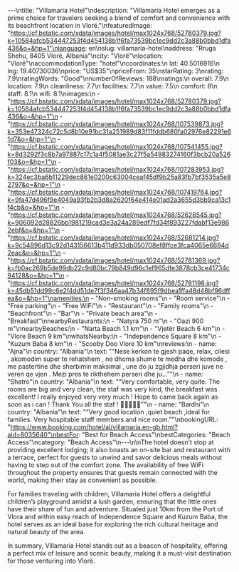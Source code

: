 ---\ntitle: "Villamaria Hotel"\ndescription: "Villamaria Hotel emerges as a prime choice for travelers seeking a blend of comfort and convenience with its beachfront location in Vlorë."\nfeaturedImage: "https://cf.bstatic.com/xdata/images/hotel/max1024x768/52780379.jpg?k=10584afcb534447253f4d454138b1f6fa73539bc1ec9dd2c3a88b0bbd1dfa436&o=&hp=1"\nlanguage: en\nslug: villamaria-hotel\naddress: "Rruga Shehu, 8405 Vlorë, Albania"\ncity: "Vlorë"\nlocation: "Vlorë"\naccommodationType: "hotel"\ncoordinates:\n  lat: 40.5016916\n  lng: 19.40730036\nprice: "US$35"\npriceFrom: 35\nstarRating: 3\nrating: 7.9\nratingWords: "Good"\nnumberOfReviews: 188\nratings:\n  overall: 7.9\n  location: 7.9\n  cleanliness: 7.7\n  facilities: 7.7\n  value: 7.5\n  comfort: 8\n  staff: 8.1\n  wifi: 8.1\nimages:\n  - "https://cf.bstatic.com/xdata/images/hotel/max1024x768/52780379.jpg?k=10584afcb534447253f4d454138b1f6fa73539bc1ec9dd2c3a88b0bbd1dfa436&o=&hp=1"\n  - "https://cf.bstatic.com/xdata/images/hotel/max1024x768/107539873.jpg?k=353e47324c72c5d8b10e91bc31a251989d83f11fddb680fa02976e82291e61d7&o=&hp=1"\n  - "https://cf.bstatic.com/xdata/images/hotel/max1024x768/107541455.jpg?k=8d3292f3c8b7a97887c17c1a4f5081ae3c27f5a54983274160f3bcb20a526f03&o=&hp=1"\n  - "https://cf.bstatic.com/xdata/images/hotel/max1024x768/107283953.jpg?k=324ec3ba6b11229dec861e0200c63004ceaf45df9b25a83fb7bf3535a5e82797&o=&hp=1"\n  - "https://cf.bstatic.com/xdata/images/hotel/max1024x768/107419764.jpg?k=9fa47d496f9e4049a93fb2b3d8a2620f64e414e01ad2a3655d3bb9ca13c1f4cb&o=&hp=1"\n  - "https://cf.bstatic.com/xdata/images/hotel/max1024x768/52628545.jpg?k=906092d28826bb1981219cad3e3a24a289edf7fd34f893227fdabf13e9862ebf&o=&hp=1"\n  - "https://cf.bstatic.com/xdata/images/hotel/max1024x768/52681214.jpg?k=9c54896d13c92d143156613b411d933db050708ef8ffce3fca4065e6694d2eac&o=&hp=1"\n  - "https://cf.bstatic.com/xdata/images/hotel/max1024x768/52781369.jpg?k=fb0ac269b5de99db22c9d80bc79b849d96c1ef965dfe3878cb3ce41734c94128&o=&hp=1"\n  - "https://cf.bstatic.com/xdata/images/hotel/max1024x768/52781198.jpg?k=45db51dd99c6e2f4dd51de7f3f346aa47b34f895f9dbea1ffa48d48bf96dffea&o=&hp=1"\namenities:\n  - "Non-smoking rooms"\n  - "Room service"\n  - "Free parking"\n  - "Free WiFi"\n  - "Restaurant"\n  - "Family rooms"\n  - "Beachfront"\n  - "Bar"\n  - "Private beach area"\n  - "Breakfast"\nnearbyRestaurants:\n  - "Natyra 750 m"\n  - "Oazi 900 m"\nnearbyBeaches:\n  - "Narta Beach 1.1 km"\n  - "Vjetër Beach 6 km"\n  - "Vlore Beach 9 km"\nwhatsNearby:\n  - "Independence Square 8 km"\n  - "Kuzum Baba 8 km"\n  - "Scooby Doo Vlore 10 km"\nreviews:\n  - name: "Ajna"\n    country: "Albania"\n    text: "“Nese kerkon te gjesh paqe, relax, cilesi , akomodim super te rehatshem , ne dhoma shume te medha dhe komode , me pastertine dhe sherbimin maksimal , une do ju zgjidhja perseri juve ne veren qe vjen . Mezi pres te rikthehem perseri dhe ju...”"\n  - name: "Shatro"\n    country: "Albania"\n    text: "“Very comfortable, very quite. The rooms are big and very clean, the staf was very kind, the breakfast was excellent! I really enjoyed very very much ! Hope to came back again as soon as i can ! Thank You all the staf ! 🌟🌟🌟🌟🌟”"\n  - name: "Bardhi"\n    country: "Albania"\n    text: "“Very good location ,quiet beach ,ideal for families. Very hospitable staff members and nice room.”"\nbookingURL: "https://www.booking.com/hotel/al/villamaria.en-gb.html?aid=8035640"\nbestFor: "Best for Beach Access"\nbestCategories: "Beach Access"\ncategory: "Beach Access"\n---\n\nThe hotel doesn't stop at providing excellent lodging; it also boasts an on-site bar and restaurant with a terrace, perfect for guests to unwind and savor delicious meals without having to step out of the comfort zone. The availability of free WiFi throughout the property ensures that guests remain connected with the world, making their stay as convenient as possible.

For families traveling with children, Villamaria Hotel offers a delightful children’s playground amidst a lush garden, ensuring that the little ones have their share of fun and adventure. Situated just 10km from the Port of Vlora and within easy reach of Independence Square and Kuzum Baba, the hotel serves as an ideal base for exploring the rich cultural heritage and natural beauty of the area.

In summary, Villamaria Hotel stands out as a beacon of hospitality, offering a perfect mix of leisure and scenic beauty, making it a must-visit destination for those venturing into Vlorë.